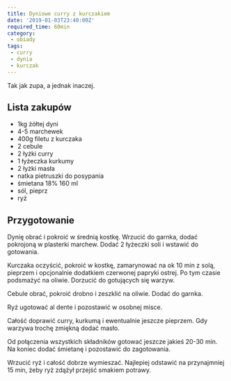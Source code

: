 ```yaml
---
title: Dyniowe curry z kurczakiem
date: '2019-01-03T23:40:00Z'
required_time: 60min
category:
 - obiady
tags:
 - curry
 - dynia
 - kurczak
---
```


Tak jak zupa, a jednak inaczej.

<!---- splitter ---->

## Lista zakupów

- 1kg żółtej dyni
- 4-5 marchewek
- 400g filetu z kurczaka
- 2 cebule
- 2 łyżki curry
- 1 łyżeczka kurkumy
- 2 łyżki masła
- natka pietruszki do posypania
- śmietana 18% 160 ml
- sól, pieprz
- ryż

<!---- splitter ---->

## Przygotowanie

Dynię obrać i pokroić w średnią kostkę. Wrzucić do garnka, dodać pokrojoną w plasterki marchew. Dodać 2 łyżeczki soli i wstawić do gotowania.

Kurczaka oczyścić, pokroić w kostkę, zamarynować na ok 10 min z solą, pieprzem i opcjonalnie dodatkiem czerwonej papryki ostrej. Po tym czasie podsmażyć na oliwie. Dorzucić do gotujących się warzyw.

Cebule obrać, pokroić drobno i zeszklić na oliwie. Dodać do garnka.

Ryż ugotować al dente i pozostawić w osobnej misce.

Całość doprawić curry, kurkumą i ewentualnie jeszcze pieprzem. Gdy warzywa trochę zmiękną dodać masło.

Od połączenia wszystkich składników gotować jeszcze jakieś 20-30 min.
Na koniec dodać śmietanę i pozostawić do zagotowania.

Wrzucić ryż i całość dobrze wymieszać. Najlepiej odstawić na przynajmniej 15 min, żeby ryż zdążył przejść smakiem potrawy.
